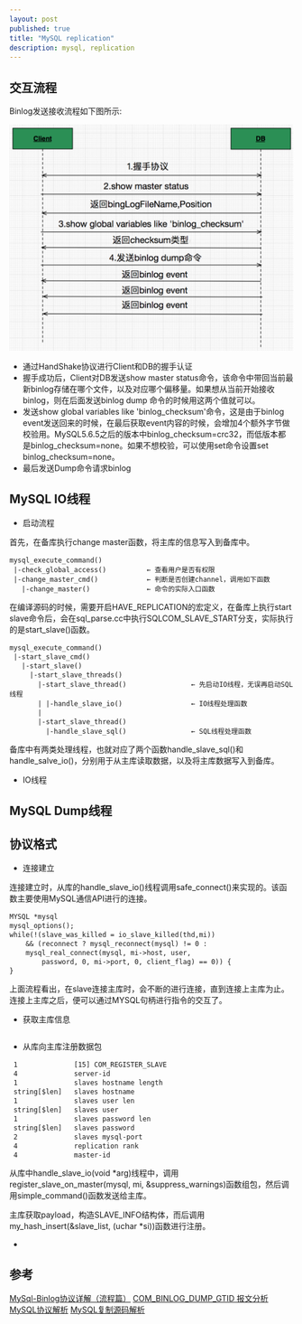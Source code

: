 ```yaml
---
layout: post
published: true
title: "MySQL replication"
description: mysql, replication
---
```

## 交互流程

Binlog发送接收流程如下图所示: 

![binglog_dump_flow](../../images/binlog_dump_flow.png)

- 通过HandShake协议进行Client和DB的握手认证
- 握手成功后，Client对DB发送show master status命令，该命令中带回当前最新binlog存储在哪个文件，以及对应哪个偏移量。如果想从当前开始接收binlog，则在后面发送binlog dump 命令的时候用这两个值就可以。
- 发送show global variables like 'binlog_checksum'命令，这是由于binlog event发送回来的时候，在最后获取event内容的时候，会增加4个额外字节做校验用。MySQL5.6.5之后的版本中binlog_checksum=crc32，而低版本都是binlog_checksum=none。如果不想校验，可以使用set命令设置set binlog_checksum=none。
- 最后发送Dump命令请求binlog

## MySQL IO线程

- 启动流程

首先，在备库执行change master函数，将主库的信息写入到备库中。

```
mysql_execute_command()
 |-check_global_access()          ← 查看用户是否有权限
 |-change_master_cmd()            ← 判断是否创建channel，调用如下函数
   |-change_master()              ← 命令的实际入口函数
```

在编译源码的时候，需要开启HAVE_REPLICATION的宏定义，在备库上执行start slave命令后，会在sql_parse.cc中执行SQLCOM_SLAVE_START分支，实际执行的是start_slave()函数。

```
mysql_execute_command()
 |-start_slave_cmd()
   |-start_slave()
     |-start_slave_threads()
       |-start_slave_thread()                ← 先启动IO线程，无误再启动SQL线程
       | |-handle_slave_io()                 ← IO线程处理函数
       |
       |-start_slave_thread()
         |-handle_slave_sql()                ← SQL线程处理函数
```

备库中有两类处理线程，也就对应了两个函数handle_slave_sql()和handle_salve_io()，分别用于从主库读取数据，以及将主库数据写入到备库。

- IO线程

## MySQL Dump线程


## 协议格式

- 连接建立

连接建立时，从库的handle_slave_io()线程调用safe_connect()来实现的。该函数主要使用MySQL通信API进行的连接。

```
MYSQL *mysql
mysql_options();
while(!(slave_was_killed = io_slave_killed(thd,mi))
	&& (reconnect ? mysql_reconnect(mysql) != 0 :
	mysql_real_connect(mysql, mi->host, user,
		password, 0, mi->port, 0, client_flag) == 0)) {
}
```

上面流程看出，在slave连接主库时，会不断的进行连接，直到连接上主库为止。连接上主库之后，便可以通过MYSQL句柄进行指令的交互了。

- 获取主库信息

```

```

- 从库向主库注册数据包

```
 1              [15] COM_REGISTER_SLAVE
 4              server-id
 1              slaves hostname length
 string[$len]   slaves hostname
 1              slaves user len
 string[$len]   slaves user
 1              slaves password len
 string[$len]   slaves password
 2              slaves mysql-port
 4              replication rank
 4              master-id
```

从库中handle_slave_io(void *arg)线程中，调用register_slave_on_master(mysql, mi, &suppress_warnings)函数组包，然后调用simple_command()函数发送给主库。

主库获取payload，构造SLAVE_INFO结构体，而后调用my_hash_insert(&slave_list, (uchar *si))函数进行注册。

- 


## 参考
[MySql-Binlog协议详解（流程篇）](http://blog.csdn.net/hj7jay/article/details/56665057)
[COM_BINLOG_DUMP_GTID 报文分析](http://blog.csdn.net/hittata/article/details/52290336)
[MySQL协议解析](http://www.cnblogs.com/davygeek/p/5647175.html)
[MySQL复制源码解析](https://jin-yang.github.io/post/mysql-replication-sourcecode.html)

